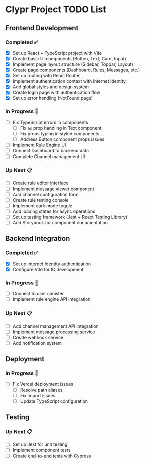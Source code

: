 # Clypr Project TODO List

## Frontend Development

### Completed ✅
- [x] Set up React + TypeScript project with Vite
- [x] Create basic UI components (Button, Text, Card, Input)
- [x] Implement page layout structure (Sidebar, Topbar, Layout)
- [x] Create page components (Dashboard, Rules, Messages, etc.)
- [x] Set up routing with React Router
- [x] Implement authentication context with Internet Identity
- [x] Add global styles and design system
- [x] Create login page with authentication flow
- [x] Set up error handling (NotFound page)

### In Progress 🚧
- [ ] Fix TypeScript errors in components
  - [ ] Fix `as` prop handling in Text component
  - [ ] Fix props typing in styled components
  - [ ] Address Button component props issues
- [ ] Implement Rule Engine UI
- [ ] Connect Dashboard to backend data
- [ ] Complete Channel management UI

### Up Next 📋
- [ ] Create rule editor interface
- [ ] Implement message viewer component
- [ ] Add channel configuration form
- [ ] Create rule testing console
- [ ] Implement dark mode toggle
- [ ] Add loading states for async operations
- [ ] Set up testing framework (Jest + React Testing Library)
- [ ] Add Storybook for component documentation

## Backend Integration

### Completed ✅
- [x] Set up Internet Identity authentication
- [x] Configure Vite for IC development

### In Progress 🚧
- [ ] Connect to user canister
- [ ] Implement rule engine API integration

### Up Next 📋
- [ ] Add channel management API integration
- [ ] Implement message processing service
- [ ] Create webhook service
- [ ] Add notification system

## Deployment

### In Progress 🚧
- [ ] Fix Vercel deployment issues
  - [ ] Resolve path aliases
  - [ ] Fix import issues
  - [ ] Update TypeScript configuration

## Testing

### Up Next 📋
- [ ] Set up Jest for unit testing
- [ ] Implement component tests
- [ ] Create end-to-end tests with Cypress
